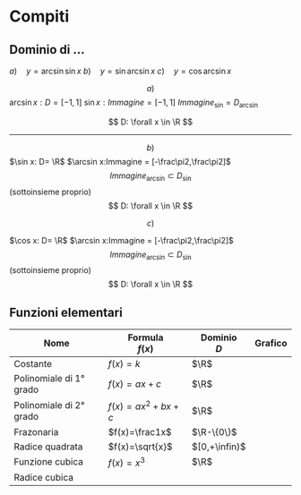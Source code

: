 # Compiti
## Dominio di ...

$a) \quad y=\arcsin \sin x$
$b) \quad y=\sin \arcsin x$
$c) \quad y=\cos \arcsin x$

$$
a)
$$
$\arcsin x:D=[-1,1]$
$\sin x:Immagine = [-1,1]$
$Immagine_{\sin}=D_{\arcsin}$

$$
D: \forall x \in \R
$$

---

$$
b)
$$
$\sin x: D= \R$
$\arcsin x:Immagine = [-\frac\pi2,\frac\pi2]$
$$Immagine_{\arcsin} \subset D_{\sin}$$
(sottoinsieme proprio)
$$
D: \forall x \in \R
$$


$$
c)
$$


$\cos x: D= \R$
$\arcsin x:Immagine = [-\frac\pi2,\frac\pi2]$
$$Immagine_{\arcsin} \subset D_{\sin}$$
(sottoinsieme proprio)
$$
D: \forall x \in \R
$$


## Funzioni elementari

|Nome|Formula<br />$f(x)$|Dominio<br />$D$|Grafico|
|---|---|---|---|
|Costante|$f(x)=k$|$\R$||
|Polinomiale di 1° grado|$f(x)=ax+c$|$\R$|
|Polinomiale di 2° grado|$f(x)=ax^2+bx+c$|$\R$|
|Frazonaria|$f(x)=\frac1x$|$\R-\{0\}$||
|Radice quadrata|$f(x)=\sqrt{x}$|$[0,+\infin)$||
|Funzione cubica|$f(x)=x^3$|$\R$||
|Radice cubica

<!--stackedit_data:
eyJoaXN0b3J5IjpbOTI1OTAxOTA0LC0xOTMzMDY1ODc5LDUxOD
QwNTI2Nyw4NDc2NDg5OTQsNzI2NTEzNzI5LDE0MDU2NzE2OTVd
fQ==
-->